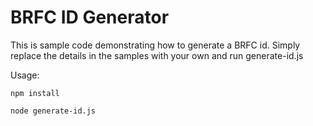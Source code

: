 # BRFC ID Generator

This is sample code demonstrating how to generate a BRFC id.  Simply replace the details in the samples with your own and run generate-id.js

Usage:

```npm install```

```node generate-id.js```

